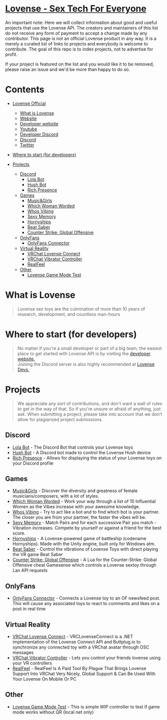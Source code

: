 # [Lovense - Sex Tech For Everyone](https://developer.lovense.com) <!-- omit in toc -->

An important note: Here we will collect information about good and useful projects that use the Lovense API.
The creators and maintainers of this list do not receive any form of payment to accept a change made by any contributor. This page is not an official Lovense product in any way. It is a merely a curated list of links to projects and everybody is welcome to contribute. The goal of this repo is to index projects, not to advertise for profit.

If your project is featured on the list and you would like it to be removed, please raise an issue and we'd be more than happy to do so.

# Contents  <!-- omit in toc -->

<!-- TOC -->

- [Lovense Official](#lovense-official)
	- [What is Lovense](#what-is-lovense)
	- [Website](https://lovense.com)
	- [Developer website](https://developer.lovense.com/)
	- [Youtube](https://www.youtube.com/c/LovenseHome)
	- [Developer Discord](https://discord.gg/dW9f54BwqR)
	- [Discord](https://discord.com/invite/lovense)
	- [Twitter](https://twitter.com/Lovense)
- [Where to start (for developers)](#where-to-start-for-developers)
	
- [Projects](#projects)
	- [Discord](#discord)
		- [Lola Bot](#lola-bot)
		- [Hush Bot](#hush-bot)
		- [Rich Presence](#rich-presence)
	- [Games](#games)
		- [Music&Girls](#music&girls)
		- [Which Woman Worded](#which-woman-worded)
		- [Whos Vibing](#whos-vibing)
		- [Sexy Memory](#sexy-memory)
		- [Hornyships](#hornyships)
		- [Beat Saber](#beat-saber)
		- [Counter Strike: Global Offensive](#counter-strike-global-offensive)
	- [OnlyFans](#onlyfans)
		- [OnlyFans Connector](#onlyfans-connector)
	- [Virtual Reality](#virtual-reality)
		- [VRChat Lovense Connect](#vrchat-lovense-connect)
		- [VRChat Vibrator Controller](#vrchat-vibrator-controller)
		- [RealFeel](#realfeel)
	- [Other](#other)
		- [Lovense Game Mode Test](#lovense-game-mode-test)	
	

# What is Lovense
> Lovense sex toys are the culmination of more than 10 years of research, development, and countless man-hours

# Where to start (for developers)
> No matter if you're a small developer or part of a big team, the easiest place to get started with Lovense API is by visiting the [developer website.](https://developer.lovense.com/)
> <br />Joining the Discord server is also highly recommended at [Lovense Devs.](https://discord.gg/dW9f54BwqR)
	
# Projects
> We appreciate any sort of contributions, and don't want a wall of rules to get in the way of that. So if you're unsure or afraid of anything, just ask. When submitting a project, please take into account that we don’t allow for plagiarized project submissions. 

## Discord
- [Lola Bot](https://github.com/lolabray/lolabot) - The Discord Bot that controls your Lovense toys
- [Hush Bot](https://github.com/Ameliaaaaaaa/HushBot) - A Discord bot made to control the Lovense Hush device
- [Rich Presence](https://github.com/Jul1aK0wal1k/LovenseDiscordRichPresence) - Allows for displaying the status of your Lovense toys on your Discord profile

## Games

- [Music&Girls](https://github.com/Lu-neko/Music-and-Girls) - Discover the diversity and greatness of female musicians/composers, with a lot of styles.
- [Which Woman Worded](https://whichwomanworded.sextoygames.repl.co/) - Work your way through a list of 10 Influential Women as the Vibes increase with your awesome knowledge.
- [Whos Vibing](https://github.com/Lu-neko/Whos_Vibing) - Try to act like a bot and to find which bot is your partner. The closer you are from your partner, the faster the vibes will be.
- [Sexy Memory](https://amawares.co.uk/projv/sexymemory/) - Match Pairs and for each successive Pair you match - Vibration increases. Compete by yourself or against a friend for the best score. 
- [Hornyships](https://github.com/Furimanejo/LovenseJamFeb2023) - A Lovense-powered game of battleship (codename Hornyships). 
Made with the Unity engine, built only for Windows atm.
- [Beat Saber](https://github.com/Sesch69/LovenseBSControl) - Control the vibrations of Lovense Toys with direct playing the VR game Beat Saber
- [Counter Strike: Global Offensive](https://github.com/estrogen/lovense.gs) - A Lua for the Counter-Strike: Global Offensive cheat Gamesense which controls a Lovense sextoy through Lan API requests

## OnlyFans
- [OnlyFans Connector](https://github.com/crcl2048/OFLovenseConnector) - Connects a Lovense toy to an OF newsfeed post. This will cause any associated toys to react to comments and likes on a post in real time

## Virtual Reality

- [VRChat Lovense Connect](https://github.com/PingerSurprise/VrcLovenseConnect) - VRCLovenseConnect is a .NET implementation of the Lovense Connect API and Buttplug.io to synchronize any connected toy with a VRChat avatar through OSC messages
- [VRChat Vibrator Controller](https://github.com/markviews/VRChatVibratorController) - Lets you control your friends lovense using your VR controllers
- [RealFeel](https://github.com/PlagueVRC/RealFeel) - RealFeel Is A Paid Tool By Plague That Brings Lovense Support Into VRChat Very Nicely, Global Support & Can Be Used With Your Lovense On Mobile Or PC

## Other

- [Lovense Game Mode Test](https://github.com/Antonzlo/antonzlo.github.io/blob/90f14f1dac32266bcc45ae1d3ddfa09a20069609/lovense.html) - This is simple WIP controller to test if game mode works without QR (local net only)
